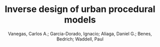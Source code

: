 ---
layout: technique
title: "Inverse design of urban procedural models"
system: "False"
technique: "True"
design_study: "False"
evaluation: "False"
data: "False"
analysis: "False"
generation: "True"
curation_and_transformation: "False"
management: "False"
modeling: "True"
urban_analysis: "True"
visualization: "False"
sunlight_access: "False"
wind_ventilation: "False"
view_impact: "True"
energy: "True"
damage_and_disaster_management: "False"
climate: "False"
sound: "False"
property_cadastre: "False"
others: "False"
lookup: "False"
browse: "True"
locate: "False"
explore: "False"
identify: "False"
compare: "False"
summarize: "False"
distribution: "False"
trends: "False"
outliers: "False"
extremes: "False"
features: "True"
target_discovery: "True"
target_access: "True"
spatial_relation: "True"
buildings: "True"
streets: "True"
nature: "True"
uniform_discretization: "False"
structural_subdivision: "True"
univariate: "False"
multivariate: "True"
volumetric: "False"
temporal: "False"
sensing: "False"
statistical: "False"
simulation_based: "True"
learning_based: "False"
surveyed: "False"
site: "False"
block: "True"
multi_block: "True"
city: "True"
va_wo_model: "False"
post_model: "False"
model_integrated: "True"
assisted_models: "False"
overlay: "True"
embedded: "False"
linked: "True"
temporal_jx: "False"
spatial_jx: "False"
filter: "False"
aggregate: "False"
embed: "False"
glyphs: "False"
bar_charts: "False"
scatterplots: "False"
matrix: "False"
parallel_coordinates: "False"
map_2d: "False"
map_3d: "True"
walking: "False"
steering: "False"
selection_based: "False"
manipulation_based: "True"
distortion: "False"
ghosting: "False"
culling: "False"
birds_view: "False"
multi_view: "False"
assisted_steering: "False"
other: "False"
vr_cave: "False"
ar: "False"
desktop: "False"
mobile: "False"
case_study: "True"
user_study: "False"
statistical_evaluation: "False"
expert_interviews: "False"
key: "7JAFUEJJ"
item_type: "journalArticle"
publication_year: "2012"
author: "Vanegas, Carlos A.; Garcia-Dorado, Ignacio; Aliaga, Daniel G.; Benes, Bedrich; Waddell, Paul"
publication_title: "ACM Transactions on Graphics"
isbn: "nan"
issn: "0730-0301, 1557-7368"
doi: "10.1145/2366145.2366187"
url_paper: "https://dl.acm.org/doi/10.1145/2366145.2366187"
abstract_note: "We propose a framework that enables adding intuitive high level control to an existing urban procedural model. In particular, we provide a mechanism to interactively edit urban models, a task which is important to stakeholders in gaming, urban planning, mapping, and navigation services. Procedural modeling allows a quick creation of large complex 3D models, but controlling the output is a well-known open problem. Thus, while forward procedural modeling has thrived, in this paper we add to the arsenal an inverse modeling tool. Users, unaware of the rules of the underlying urban procedural model, can alternatively specify arbitrary target indicators to control the modeling process. The system itself will discover how to alter the parameters of the urban procedural model so as to produce the desired 3D output. We label this process inverse design."
date_added: "2023-01-29 23:56:25"
date_modified: "2023-01-29 23:56:25"
access_date: "2023-01-29 23:56:25"
pages: "1-11"
num_pages: "nan"
issue: "6"
volume: "31.0"
number_of_volumes: "nan"
journal_abbreviation: "ACM Trans. Graph."
short_title: "nan"
series: "nan"
series_number: "nan"
series_text: "nan"
series_title: "nan"
publisher: "nan"
place: "nan"
language: "en"
rights: "nan"
type: "nan"
archive: "nan"
archive_location: "nan"
library_catalog: "DOI.org (Crossref)"
call_number: "nan"
extra: "nan"
notes: "nan"
link_attachments: "nan"
manual_tags: "nan"
automatic_tags: "nan"
editor: "nan"
series_editor: "nan"
translator: "nan"
contributor: "nan"
attorney_agent: "nan"
book_author: "nan"
cast_member: "nan"
commenter: "nan"
composer: "nan"
cosponsor: "nan"
counsel: "nan"
interviewer: "nan"
producer: "nan"
recipient: "nan"
reviewed_author: "nan"
scriptwriter: "nan"
words_by: "nan"
guest: "nan"
number: "nan"
edition: "nan"
running_time: "nan"
scale: "nan"
medium: "nan"
artwork_size: "nan"
filing_date: "nan"
application_number: "nan"
assignee: "nan"
issuing_authority: "nan"
country: "nan"
meeting_name: "nan"
conference_name: "nan"
court: "nan"
references: "nan"
reporter: "nan"
legal_status: "nan"
priority_numbers: "nan"
programming_language: "nan"
version: "nan"
system: "nan"
code: "nan"
code_number: "nan"
section: "nan"
session: "nan"
committee: "nan"
history: "nan"
legislative_body: "nan"
---